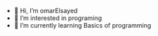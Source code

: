 - 👋 Hi, I’m omarElsayed
- 👀 I’m interested in programing
- 🌱 I’m currently learning Basics of programming
